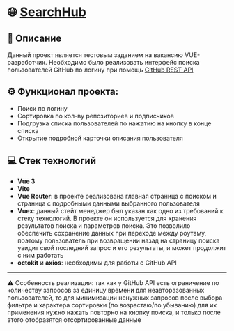 #  🌐 [SearchHub](https://sasketeen.github.io/githubApiTest/)

## 📖 Описание
Данный проект является тестовым заданием на вакансию VUE-разработчик. Необходимо было реализовать интерфейс поиска пользователей GitHub по логину при помощь [GitHub REST API](https://docs.github.com/ru/rest?apiVersion=2022-11-28)

## ⚙️ Функционал проекта:
- Поиск по логину
- Сортировка по кол-ву репозиториев и подписчиков
- Подгрузка списка пользователей по нажатию на кнопку в конце списка
- Открытие подробной карточки описания пользователя

## 💻 Стек технологий
- **Vue 3**
- **Vite**
- **Vue Router**: в проекте реализована главная страница с поиском и страница с подробными данными выбранного пользователя
- **Vuex**: данный стейт менеджер был указан как одно из требований к стеку технологий. В проекте он используется для хранения результатов поиска и параметров поиска. Это позволило обеспечить сохранение данных при переходе между роутаму, поэтому пользователь при возвращении назад на страницу поиска увидит свой последний запрос и его результаты, и может продолжит с ним работать
- **octokit** и **axios**: необходимы для работы с GitHub API
---
⚠️ Особенность реализации: так как у GitHub API есть ограничение по количеству запросов за единицу времени для неавторазованных пользователей, то для минимизации ненужных запросов после выбора фильтра и характера сортировки (по возрастаю/по убыванию) для их применения нужно нажать повторно на кнопку поиска, и только после этого отобразятся отсортированные данные
